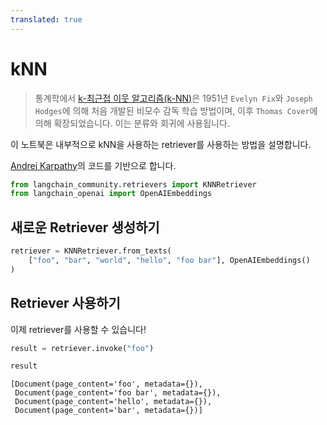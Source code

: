 ```yaml
---
translated: true
---
```


# kNN

>통계학에서 [k-최근접 이웃 알고리즘(k-NN)](https://en.wikipedia.org/wiki/K-nearest_neighbors_algorithm)은 1951년 `Evelyn Fix`와 `Joseph Hodges`에 의해 처음 개발된 비모수 감독 학습 방법이며, 이후 `Thomas Cover`에 의해 확장되었습니다. 이는 분류와 회귀에 사용됩니다.

이 노트북은 내부적으로 kNN을 사용하는 retriever를 사용하는 방법을 설명합니다.

[Andrej Karpathy](https://github.com/karpathy/randomfun/blob/master/knn_vs_svm.html)의 코드를 기반으로 합니다.

```python
from langchain_community.retrievers import KNNRetriever
from langchain_openai import OpenAIEmbeddings
```

## 새로운 Retriever 생성하기

```python
retriever = KNNRetriever.from_texts(
    ["foo", "bar", "world", "hello", "foo bar"], OpenAIEmbeddings()
)
```

## Retriever 사용하기

이제 retriever를 사용할 수 있습니다!

```python
result = retriever.invoke("foo")
```

```python
result
```

```output
[Document(page_content='foo', metadata={}),
 Document(page_content='foo bar', metadata={}),
 Document(page_content='hello', metadata={}),
 Document(page_content='bar', metadata={})]
```
